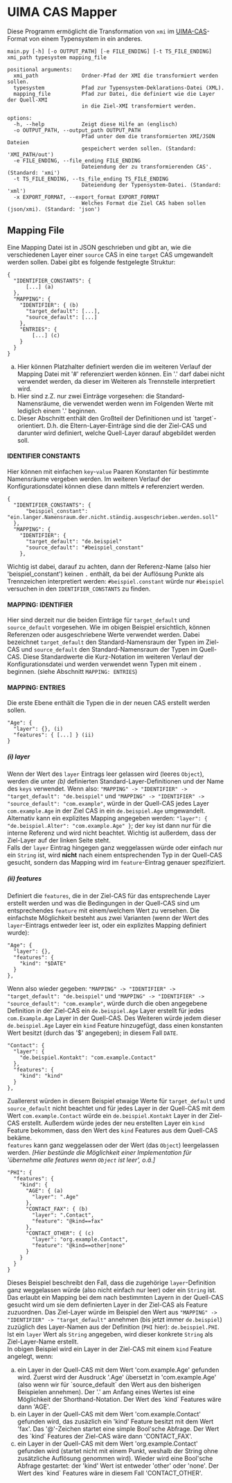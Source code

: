 # UIMA CAS Mapper

Diese Programm ermöglicht die Transformation von ``xmi`` im [UIMA-CAS](https://uima.apache.org/)-Format von einem Typensystem in ein anderes.  
```
main.py [-h] [-o OUTPUT_PATH] [-e FILE_ENDING] [-t TS_FILE_ENDING] xmi_path typesystem mapping_file

positional arguments:                                                                                     
  xmi_path              Ordner-Pfad der XMI die transformiert werden sollen.
  typesystem            Pfad zur Typensystem-Deklarations-Datei (XML).
  mapping_file          Pfad zur Datei, die definiert wie die Layer der Quell-XMI
                        in die Ziel-XMI transformiert werden.
  
options:
  -h, --help            Zeigt diese Hilfe an (englisch)
  -o OUTPUT_PATH, --output_path OUTPUT_PATH
                        Pfad unter dem die transformierten XMI/JSON Dateien
                        gespeichert werden sollen. (Standard: 'XMI_PATH/out')
  -e FILE_ENDING, --file_ending FILE_ENDING
                        Dateiendung der zu transformierenden CAS'. (Standard: 'xmi')
  -t TS_FILE_ENDING, --ts_file_ending TS_FILE_ENDING
                        Dateiendung der Typensystem-Datei. (Standard: 'xml')
  -x EXPORT_FORMAT, --export_format EXPORT_FORMAT
                        Welches Format die Ziel CAS haben sollen (json/xmi). (Standard: 'json')
```

## Mapping File

Eine Mapping Datei ist in JSON geschrieben und gibt an, wie die verschiedenen Layer einer `source` CAS in eine `target` CAS umgewandelt werden sollen.
Dabei gibt es folgende festgelegte Struktur:
```
{
  "IDENTIFIER_CONSTANTS": {
      [...] (a)
  },
  "MAPPING": {
    "IDENTIFIER": { (b)
      "target_default": [...],
      "source_default": [...]
    },
    "ENTRIES": {
        [...] (c)
    }
  }
}
```
<ol type="a">
  <li>
    Hier können Platzhalter definiert werden die im weiteren Verlauf der Mapping Datei mit '#' referenziert werden können.
    Ein '.' darf dabei nicht verwendet werden, da dieser im Weiteren als Trennstelle interpretiert wird. 
  </li>
  <li>
    Hier sind z.Z. nur zwei Einträge vorgesehen:
    die Standard-Namensräume, die verwendet werden wenn im Folgenden Werte mit lediglich einem '.' beginnen.
  </li>
  <li>
    Dieser Abschnitt enthält den Großteil der Definitionen und ist `target`-orientiert.
    D.h. die Eltern-Layer-Einträge sind die der Ziel-CAS und darunter wird definiert, welche Quell-Layer darauf abgebildet werden soll.
  </li>
</ol>

#### IDENTIFIER CONSTANTS
Hier können mit einfachen `key`-`value` Paaren Konstanten für bestimmte Namensräume vergeben werden.
Im weiteren Verlauf der Konfigurationsdatei können diese dann mittels `#` referenziert werden.
```
{
  "IDENTIFIER_CONSTANTS": {
      "beispiel_constant": "ein.langer.Namensraum.der.nicht.ständig.ausgeschrieben.werden.soll"
  },
  "MAPPING": {
    "IDENTIFIER": {
      "target_default": "de.beispiel"
      "source_default": "#beispiel_constant"
    },
```
Wichtig ist dabei, darauf zu achten, dann der Referenz-Name (also hier 'beispiel_constant') keinen `.` enthält,
da bei der Auflösung Punkte als Trennzeichen interpretiert werden:
`#beispiel.constant` würde nur `#beispiel` versuchen in den `IDENTIFIER_CONSTANTS` zu finden.

#### MAPPING: IDENTIFIER
Hier sind derzeit nur die beiden Einträge für ``target_default`` und `source_default` vorgesehen.
Wie im obigen Beispiel ersichtlich, können Referenzen oder ausgeschriebene Werte verwendet werden.
Dabei bezeichnet ``target_default`` den Standard-Namensraum der Typen im Ziel-CAS und
`source_default` den Standard-Namensraum der Typen im Quell-CAS.
Diese Standardwerte die Kurz-Notation im weiteren Verlauf der Konfigurationsdatei und
werden verwendet wenn Typen mit einem ``.`` beginnen. (siehe Abschnitt `MAPPING: ENTRIES`)

#### MAPPING: ENTRIES
Die erste Ebene enthält die Typen die in der neuen CAS erstellt werden sollen.
```
"Age": {
  "layer": {}, (i)
  "features": { [...] } (ii)
}
```

##### (i) layer
Wenn der Wert des ``layer`` Eintrags leer gelassen wird (leeres `Object`), werden die unter *(b)* definierten Standard-Layer-Definitionen und der Name des `keys` verwendet.
Wenn also:
``"MAPPING" -> "IDENTIFIER" -> "target_default": "de.beispiel"`` und
``"MAPPING" -> "IDENTIFIER" -> "source_default": "com.example"``,
würde in der Quell-CAS jedes Layer `com.example.Age` in der Ziel CAS in ein `de.beispiel.Age` umgewandelt.  
Alternativ kann ein explizites Mapping angegeben werden:
``"layer": { "de.beispiel.Alter": "com.example.Age" }``; der `key` ist dann nur für die interne Referenz und wird nicht beachtet.
Wichtig ist außerdem, dass der Ziel-Layer auf der linken Seite steht.  
Falls der `layer` Eintrag hingegen ganz weggelassen würde oder einfach nur ein ``String`` ist, wird **nicht** nach einem entsprechenden Typ in der Quell-CAS gesucht, sondern das Mapping wird im `feature`-Eintrag genauer spezifiziert.

##### (ii) features
Definiert die `features`, die in der Ziel-CAS für das entsprechende Layer erstellt werden und was die Bedingungen in der Quell-CAS sind um entsprechendes `feature` mit einem/welchem Wert zu versehen.
Die einfachste Möglichkeit besteht aus zwei Varianten (wenn der Wert des `layer`-Eintrags entweder leer ist, oder ein explizites Mapping definiert wurde):
```
"Age": {
  "layer": {},
  "features": {
    "kind": "$DATE"
  }
},
```
Wenn also wieder gegeben:
``"MAPPING" -> "IDENTIFIER" -> "target_default": "de.beispiel"`` und
``"MAPPING" -> "IDENTIFIER" -> "source_default": "com.example"``,
würde durch die oben angegebene Definition in der Ziel-CAS ein `de.beispiel.Age` Layer erstellt für jedes `com.Example.Age` Layer in der Quell-CAS.
Des Weiteren würde jedem dieser `de.beispiel.Age` Layer ein `kind` Feature hinzugefügt, dass einen konstanten Wert besitzt (durch das '$' angegeben); in diesem Fall `DATE`.
```
"Contact": {
  "layer": {
    "de.beispiel.Kontakt": "com.example.Contact"
  },
  "features": {
    "kind": "kind"
  }
},
```
Zuallererst würden in diesem Beispiel etwaige Werte für `target_default` und `source_default` nicht beachtet und
für jedes Layer in der Quell-CAS mit dem Wert `com.example.Contact` würde ein `de.beispiel.Kontakt` Layer in der Ziel-CAS erstellt.
Außerdem würde jedes der neu erstellten Layer ein `kind` Feature bekommen, dass den Wert des `kind` Features aus dem Quell-CAS bekäme.  
``features`` kann ganz weggelassen oder der Wert (das ``Object``) leergelassen werden. *[Hier bestünde die Möglichkeit einer Implementation für 'übernehme alle features wenn `Object` ist leer', o.ä.]*
```
"PHI": {
  "features": {
    "kind": {
      "AGE": { (a)
        "layer": ".Age"
      },
      "CONTACT_FAX": { (b)
        "layer": ".Contact",
        "feature": "@kind==fax"
      },
      "CONTACT_OTHER": { (c)
        "layer": "org.example.Contact",
        "feature": "@kind==other|none"
      }
    }
  }
}
```
Dieses Beispiel beschreibt den Fall, dass die zugehörige `layer`-Definition ganz weggelassen würde (also nicht einfach nur leer) oder ein ``String`` ist.
Das erlaubt ein Mapping bei dem nach bestimmten Layern in der Quell-CAS gesucht wird um sie dem definierten Layer in der Ziel-CAS als Feature zuzuordnen.
Das Ziel-Layer würde im Beispiel den Wert aus `"MAPPING" -> "IDENTIFIER" -> "target_default"` annehmen (bis jetzt immer `de.beispiel`) zuzüglich des Layer-Namen aus der Definition (`PHI` hier):
``de.beispiel.PHI``. Ist ein `layer` Wert als ``String`` angegeben, wird dieser konkrete `String` als Ziel-Layer-Name erstellt.  
In obigen Beispiel wird ein Layer in der Ziel-CAS mit einem `kind` Feature angelegt, wenn:  
<ol type="a">
  <li>
    ein Layer in der Quell-CAS mit dem Wert 'com.example.Age' gefunden wird.
    Zuerst wird der Ausdruck '.Age' übersetzt in 'com.example.Age' (also wenn wir für `source_default` den Wert aus den bisherigen Beispielen annehmen).
    Der '.' am Anfang eines Wertes ist eine Möglichkeit der Shorthand-Notation.
    Der Wert des `kind` Features wäre dann 'AGE'.
  </li>
  <li>
    ein Layer in der Quell-CAS mit dem Wert 'com.example.Contact' gefunden wird,
    das zusäzlich ein 'kind' Feature besitzt mit dem Wert 'fax'. Das '@'-Zeichen startet eine simple Bool'sche Abfrage.
    Der Wert des `kind` Features der Ziel-CAS wäre dann 'CONTACT_FAX'.
  </li>
  <li>
    ein Layer in der Quell-CAS mit dem Wert 'org.example.Contact' gefunden wird (startet nicht mit einem Punkt, weshalb der String ohne zusätzliche Auflösung genommen wird).
    Wieder wird eine Bool'sche Abfrage gestartet: der 'kind' Wert ist entweder 'other' oder 'none'.
    Der Wert des `kind` Features wäre in diesem Fall 'CONTACT_OTHER'.
  </li>
</ol>